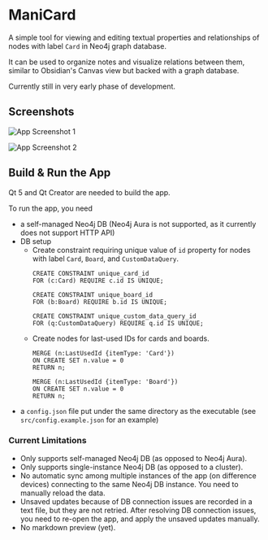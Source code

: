 
# ManiCard

A simple tool for viewing and editing textual properties and relationships of nodes with 
label `Card` in Neo4j graph database.

It can be used to organize notes and visualize relations between them, similar to Obsidian's 
Canvas view but backed with a graph database.

Currently still in very early phase of development.

## Screenshots

![App Screenshot 1](https://firebasestorage.googleapis.com/v0/b/personal-shared-files.appspot.com/o/public%2Fmanicard_screenshot_1.png?alt=media)

![App Screenshot 2](https://firebasestorage.googleapis.com/v0/b/personal-shared-files.appspot.com/o/public%2Fmanicard_screenshot_2.png?alt=media)


## Build & Run the App

Qt 5 and Qt Creator are needed to build the app.

To run the app, you need

+ a self-managed Neo4j DB (Neo4j Aura is not supported, as it currently does not support HTTP API)
+ DB setup
    + Create constraint requiring unique value of `id` property for nodes with label `Card`, `Board`, and `CustomDataQuery`.
        ```cypher
        CREATE CONSTRAINT unique_card_id
        FOR (c:Card) REQUIRE c.id IS UNIQUE;
        ```
        ```cypher
        CREATE CONSTRAINT unique_board_id
        FOR (b:Board) REQUIRE b.id IS UNIQUE;
        ```
        ```cypher
        CREATE CONSTRAINT unique_custom_data_query_id
        FOR (q:CustomDataQuery) REQUIRE q.id IS UNIQUE;
        ```
    + Create nodes for last-used IDs for cards and boards.
        ```cypher
        MERGE (n:LastUsedId {itemType: 'Card'})
        ON CREATE SET n.value = 0
        RETURN n;
        ```   
        ```cypher
        MERGE (n:LastUsedId {itemType: 'Board'})
        ON CREATE SET n.value = 0
        RETURN n;
        ```
+ a `config.json` file put under the same directory as the executable (see `src/config.example.json` 
  for an example)

### Current Limitations

+ Only supports self-managed Neo4j DB (as opposed to Neo4j Aura).
+ Only supports single-instance Neo4j DB (as opposed to a cluster).
+ No automatic sync among multiple instances of the app (on difference devices) connecting to the 
  same Neo4j DB instance. You need to manually reload the data.
+ Unsaved updates because of DB connection issues are recorded in a text file, but they are not 
  retried. After resolving DB connection issues, you need to re-open the app, and apply the unsaved 
  updates manually.
+ No markdown preview (yet).
